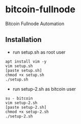 # bitcoin-fullnode
Bitcoin Fullnode Automation

## Installation
- run setup.sh as root user
```
apt install vim -y
vim setup.sh
[paste setup.sh]
chmod +x setup.sh
./setup.sh
```
- run setup-2.sh as bitcoin user
```
su - bitcoin
vim setup-2.sh
[paste setup-2.sh]
chmod +x setup-2.sh
./setup-2.sh
```

